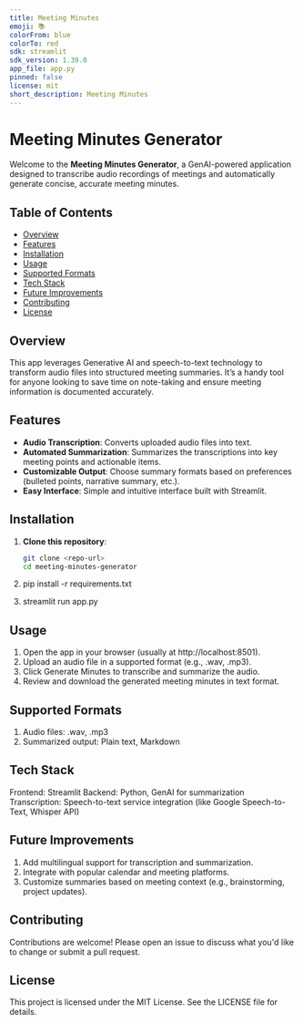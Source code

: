 ```yaml
---
title: Meeting Minutes
emoji: 📚
colorFrom: blue
colorTo: red
sdk: streamlit
sdk_version: 1.39.0
app_file: app.py
pinned: false
license: mit
short_description: Meeting Minutes
---
```


# Meeting Minutes Generator

Welcome to the **Meeting Minutes Generator**, a GenAI-powered application designed to transcribe audio recordings of meetings and automatically generate concise, accurate meeting minutes.

## Table of Contents

- [Overview](#overview)
- [Features](#features)
- [Installation](#installation)
- [Usage](#usage)
- [Supported Formats](#supported-formats)
- [Tech Stack](#tech-stack)
- [Future Improvements](#future-improvements)
- [Contributing](#contributing)
- [License](#license)

## Overview

This app leverages Generative AI and speech-to-text technology to transform audio files into structured meeting summaries. It’s a handy tool for anyone looking to save time on note-taking and ensure meeting information is documented accurately.

## Features

- **Audio Transcription**: Converts uploaded audio files into text.
- **Automated Summarization**: Summarizes the transcriptions into key meeting points and actionable items.
- **Customizable Output**: Choose summary formats based on preferences (bulleted points, narrative summary, etc.).
- **Easy Interface**: Simple and intuitive interface built with Streamlit.
  
## Installation

1. **Clone this repository**:
   ```bash
   git clone <repo-url>
   cd meeting-minutes-generator

2. pip install -r requirements.txt

3.  streamlit run app.py

## Usage

1. Open the app in your browser (usually at http://localhost:8501).
2. Upload an audio file in a supported format (e.g., .wav, .mp3).
3. Click Generate Minutes to transcribe and summarize the audio.
4. Review and download the generated meeting minutes in text format.

## Supported Formats

1. Audio files: .wav, .mp3
2. Summarized output: Plain text, Markdown

## Tech Stack

Frontend: Streamlit
Backend: Python, GenAI for summarization
Transcription: Speech-to-text service integration (like Google Speech-to-Text, Whisper API)

## Future Improvements

1. Add multilingual support for transcription and summarization.
2. Integrate with popular calendar and meeting platforms.
3. Customize summaries based on meeting context (e.g., brainstorming, project updates).

## Contributing
Contributions are welcome! Please open an issue to discuss what you'd like to change or submit a pull request.

## License
This project is licensed under the MIT License. See the LICENSE file for details.
